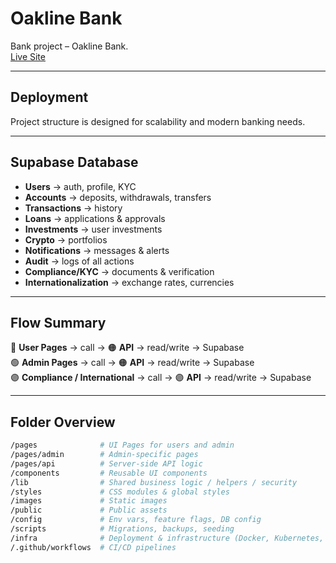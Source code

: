 # Oakline Bank

Bank project – Oakline Bank.  
[Live Site](https://oakline-bank.vercel.app)

---

## Deployment

Project structure is designed for scalability and modern banking needs.

---

## Supabase Database

- **Users** → auth, profile, KYC  
- **Accounts** → deposits, withdrawals, transfers  
- **Transactions** → history  
- **Loans** → applications & approvals  
- **Investments** → user investments  
- **Crypto** → portfolios  
- **Notifications** → messages & alerts  
- **Audit** → logs of all actions  
- **Compliance/KYC** → documents & verification  
- **Internationalization** → exchange rates, currencies  

---

## Flow Summary

💙 **User Pages** → call → 🟠 **API** → read/write → Supabase  
🟢 **Admin Pages** → call → 🟠 **API** → read/write → Supabase  
🟣 **Compliance / International** → call → 🟣 **API** → read/write → Supabase  

---

## Folder Overview

```bash
/pages              # UI Pages for users and admin
/pages/admin        # Admin-specific pages
/pages/api          # Server-side API logic
/components         # Reusable UI components
/lib                # Shared business logic / helpers / security
/styles             # CSS modules & global styles
/images             # Static images
/public             # Public assets
/config             # Env vars, feature flags, DB config
/scripts            # Migrations, backups, seeding
/infra              # Deployment & infrastructure (Docker, Kubernetes, Terraform)
/.github/workflows  # CI/CD pipelines
